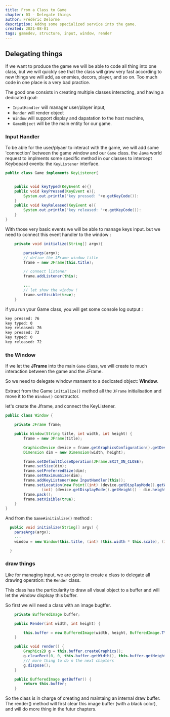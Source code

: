 ```yaml
---
title: From a Class to Game
chapter: 03 - Delegate things
author: Frédéric Delorme
description: Addng some specialized service into the game.
created: 2021-08-01
tags: gamedev, structure, input, window, render
---
```


## Delegating things

If we want to produce the game we will be able to code all thing into one class, but we will quickly see that the class will grow very fast according to new things we will add, as enemies, decors, player, and so on. Too much code in one place is a very bad practice.

The good one consists in creating multiple classes interacting, and having a dedicated goal:

- `InputHandler` will manager user/player input,
- `Render` will render object
- `Window` will support display and dapatation to the host machine,
- `GameObject` will be the main entity for our game.

### Input Handler

To be able for the user/plyaer to interact with the game, we will add some 'connection' between the game window and our `Game` class.
the Java world request to implments some specific method in our classes to intercept Keybopard events: the `KeyListener` interface.

```java
public class Game implements KeyListener{


    public void keyTyped(KeyEvent e){}
    public void keyPressed(KeyEvent e){;
        System.out.println("key pressed: "+e.getKeyCode()):
    }
    public void keyReleased(KeyEvent e){
        System.out.println("key released: "+e.getKeyCode()):
    }
}
```

With those very basic events we will be able to manage keys input. but we need to connect this event handler to the window :

```java
    private void initialize(String[] argv){

        parseArgs(argv);
        // define the JFrame window title
        frame = new JFrame(this.title);

        // connect listener
        frame.addListener(this);

        ...
        // let show the window !
        frame.setVisible(true);
    }
```

if you run your Game class, you will get some console log output :

```txt
key pressed: 76
key typed: 0
key released: 76
key pressed: 72
key typed: 0
key released: 72
```

### the Window

If we let the **JFrame** into the main `Game` class, we will create to much interaction between the game and the JFrame.

So we need to delegate window manaent to a dedicated object: **Window**.

Extract from the Game `initialize()` method all the `JFrame` initialisation and move it to the `Window()` constructor.

let's create the Jframe, and connect the KeyListener.

```java
public class Window {

    private JFrame frame;

    public Window(String title, int width, int height) {
        frame = new JFrame(title);

        GraphicsDevice device = frame.getGraphicsConfiguration().getDevice();
        Dimension dim = new Dimension(width, height);

        frame.setDefaultCloseOperation(JFrame.EXIT_ON_CLOSE);
        frame.setSize(dim);
        frame.setPreferredSize(dim);
        frame.setMaximumSize(dim);
        frame.addKeyListener(new InputHandler(this));
        frame.setLocation(new Point((int) (device.getDisplayMode().getWidth() - dim.width) / 2,
                (int) (device.getDisplayMode().getHeight() - dim.height) / 2));
        frame.pack();
        frame.setVisible(true);
    }
}
```

And from the `Game#initialize()` method :

```java
  public void initialize(String[] argv) {
    parseArgs(argv);
    ...
    window = new Window(this.title, (int) (this.width * this.scale), (int) (this.height * this.scale));

  }
```

### draw things

Like for managing input, we are going to create a class to delegate all drawing operation: the `Render` class.

This class has the particularity to draw all visual object to a buffer and will let the window displsay this buffer.

So first we will need a class with an image bugffer.

```java
    private BufferedImage buffer;

    public Render(int width, int height) {

        this.buffer = new BufferedImage(width, height, BufferedImage.TYPE_INT_ARGB);
    }

    public void render() {
        Graphics2D g = this.buffer.createGraphics();
        g.clearRect(0, 0, this.buffer.getWidth(), this.buffer.getHeight());
        /// more thing to do n the next chapters
        g.dispose();
    }

    public BufferedImage getBuffer() {
        return this.buffer;
    }
```

So the class is in charge of creating and maintaing an internal draw buffer. The render() method will first clear this image buffer (with a black color), and will do more thing in the futur chapters.
